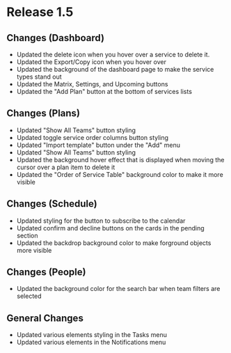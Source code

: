 # Release 1.5

## Changes (Dashboard)
- Updated the delete icon when you hover over a service to delete it.
- Updated the Export/Copy icon when you hover over
- Updated the background of the dashboard page to make the service types stand out
- Updated the Matrix, Settings, and Upcoming buttons 
- Updated the "Add Plan" button at the bottom of services lists

## Changes (Plans)
- Updated "Show All Teams" button styling
- Updated toggle service order columns button styling
- Updated "Import template" button under the "Add" menu
- Updated "Show All Teams" button styling
- Updated the background hover effect that is displayed when moving the cursor over a plan item to delete it
- Updated the "Order of Service Table" background color to make it more visible

## Changes (Schedule)
- Updated styling for the button to subscribe to the calendar
- Updated confirm and decline buttons on the cards in the pending section
- Updated the backdrop background color to make forground objects more visible 

## Changes (People)
- Updated the background color for the search bar when team filters are selected

## General Changes 
- Updated various elements styling in the Tasks menu
- Updated various elements in the Notifications menu
